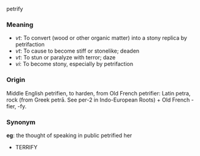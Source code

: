 petrify
### Meaning
+ _vt_: To convert (wood or other organic matter) into a stony replica by petrifaction
+ _vt_: To cause to become stiff or stonelike; deaden
+ _vt_: To stun or paralyze with terror; daze
+ _vi_: To become stony, especially by petrifaction

### Origin

Middle English petrifien, to harden, from Old French petrifier: Latin petra, rock (from Greek petrā. See per-2 in Indo-European Roots) + Old French -fier, -fy.

### Synonym

__eg__: the thought of speaking in public petrified her

+ TERRIFY


